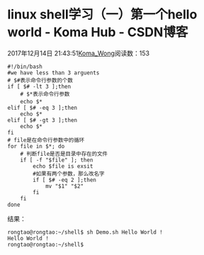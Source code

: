 # linux shell学习（一）第一个hello world - Koma Hub - CSDN博客
2017年12月14日 21:43:51[Koma_Wong](https://me.csdn.net/Rong_Toa)阅读数：153
```
#!/bin/bash
#we have less than 3 arguents
# $#表示命令行参数的个数
if [ $# -lt 3 ];then 
    # $*表示命令行参数
    echo $*　
elif [ $# -eq 3 ];then
    echo $*
elif [ $# -gt 3 ];then
    echo $*
fi
# file是在命令行参数中的循环
for file in $*; do
    # 判断file是否是目录中存在的文件
    if [ -f "$file" ]; then
        echo $file is exsit
        #如果有两个参数，那么改名字
        if [ $# -eq 2 ];then
            mv "$1" "$2"
        fi
    fi
done
```
结果：
```
rongtao@rongtao:~/shell$ sh Demo.sh Hello World !
Hello World !
rongtao@rongtao:~/shell$
```
